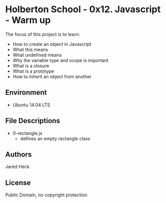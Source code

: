 #  Holberton School - 0x12. Javascript - Warm up

The focus of this project is to learn:
* How to create an object in Javascript
* What this means
* What undefined means
* Why the variable type and scope is important
* What is a closure
* What is a prototype
* How to inherit an object from another
## Environment
* Ubuntu 14.04 LTS


## File Descriptions
* 0-rectangle.js
	* defines an empty rectangle class

## Authors
Jared Heck
 
## License
Public Domain, no copyright protection
